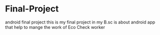 # Final-Project
android final project
this is my final project in my B.sc
is about android app that help to mange the work of Eco Check worker
